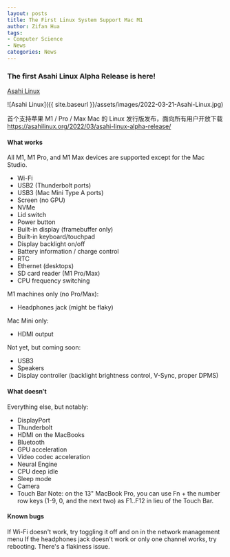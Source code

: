```yaml
---
layout: posts
title: The First Linux System Support Mac M1
author: Zifan Hua
tags:
- Computer Science
- News
categories: News
---
```


### The first Asahi Linux Alpha Release is here!

[Asahi Linux](https://asahilinux.org/2022/03/asahi-linux-alpha-release/)

![Asahi Linux]({{ site.baseurl }}/assets/images/2022-03-21-Asahi-Linux.jpg)

首个支持苹果 M1 / Pro / Max Mac 的 Linux 发行版发布，面向所有用户开放下载
https://asahilinux.org/2022/03/asahi-linux-alpha-release/

#### What works

All M1, M1 Pro, and M1 Max devices are supported except for the Mac Studio.

- Wi-Fi
- USB2 (Thunderbolt ports)
- USB3 (Mac Mini Type A ports)
- Screen (no GPU)
- NVMe
- Lid switch
- Power button
- Built-in display (framebuffer only)
- Built-in keyboard/touchpad
- Display backlight on/off
- Battery information / charge control
- RTC
- Ethernet (desktops)
- SD card reader (M1 Pro/Max)
- CPU frequency switching

M1 machines only (no Pro/Max):
- Headphones jack (might be flaky)

Mac Mini only:
- HDMI output

Not yet, but coming soon:

- USB3
- Speakers
- Display controller (backlight brightness control, V-Sync, proper DPMS)

#### What doesn’t

Everything else, but notably:
- DisplayPort
- Thunderbolt
- HDMI on the MacBooks
- Bluetooth
- GPU acceleration
- Video codec acceleration
- Neural Engine
- CPU deep idle
- Sleep mode
- Camera
- Touch Bar
Note: on the 13" MacBook Pro, you can use Fn + the number row keys (1-9, 0, and the next two) as F1..F12 in lieu of the Touch Bar.

#### Known bugs

If Wi-Fi doesn't work, try toggling it off and on in the network management menu
If the headphones jack doesn't work or only one channel works, try rebooting. There's a flakiness issue.

